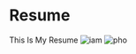 # Resume
This Is My Resume
![iam](https://github.com/NomanAhmedD/Resume/assets/136438133/6ad98598-8f62-4ccf-a368-67d6d756cd4d)
![pho](https://github.com/NomanAhmedD/Resume/assets/136438133/c4eda5c1-06a7-499c-b2c8-7aeba9a8d4a9)
